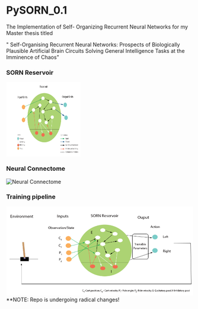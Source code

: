 # PySORN_0.1
The Implementation of Self- Organizing Recurrent Neural Networks for my Master thesis titled

" Self-Organising Recurrent Neural Networks: Prospects of Biologically Plausible Artificial Brain Circuits Solving General Intelligence Tasks at the Imminence of Chaos"
### SORN Reservoir
<a href="url"><img src="https://github.com/Saran-nns/PySORN_0.1/blob/master/doc/images/SORN1.png" align="center" height="200" width="200" ></a>

### Neural Connectome
![Neural Connectome](https://github.com/Saran-nns/PySORN_0.1/blob/master/doc/images/neuralcorrelationall.png)

### Training pipeline

![Training Pipeline](https://github.com/Saran-nns/PySORN_0.1/blob/master/doc/images/SORNCartcropped.png)
**NOTE: Repo is undergoing radical changes! 
